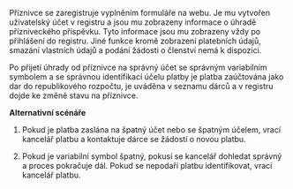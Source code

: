 Příznivce se zaregistruje vyplněním formuláře na webu. Je mu vytvořen uživatelský účet v registru a jsou mu zobrazeny informace o úhradě přízniveckého příspěvku. Tyto informace jsou mu zobrazeny vždy po přihlášení do registru. Jiné funkce kromě zobrazení platebních údajů, smazání vlastních údajů a podání žádosti o členství nemá k dispozici.

Po přijetí úhrady od příznivce na správný účet se správným variabilním symbolem a se správnou identifikací účelu platby je platba zaúčtována jako dar do republikového rozpočtu, je uváděna v seznamu dárců a v registru dojde ke změně stavu na příznivce.

**Alternativní scénáře**

1. Pokud je platba zaslána na špatný účet nebo se špatným účelem, vrací kancelář platbu a kontaktuje dárce se žádostí o novou platbu.

2. Pokud je variabilní symbol špatný, pokusí se kancelář dohledat správný a proces pokračuje dál. Pokud se nepodaří platbu identifikovat, vrací kancelář platbu.
